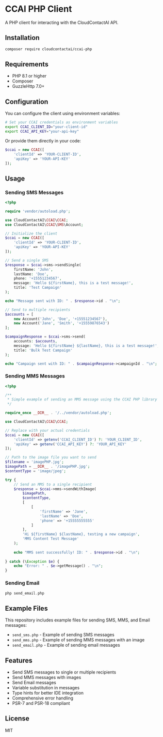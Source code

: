 # CCAI PHP Client

A PHP client for interacting with the CloudContactAI API.

## Installation

```bash
composer require cloudcontactai/ccai-php
```

## Requirements

- PHP 8.1 or higher
- Composer
- GuzzleHttp 7.0+

## Configuration

You can configure the client using environment variables:

```bash
# Set your CCAI credentials as environment variables
export CCAI_CLIENT_ID="your-client-id"
export CCAI_API_KEY="your-api-key"
```

Or provide them directly in your code:

```php
$ccai = new CCAI([
    'clientId' => 'YOUR-CLIENT-ID',
    'apiKey' => 'YOUR-API-KEY'
]);
```

## Usage

### Sending SMS Messages

```php
<?php

require 'vendor/autoload.php';

use CloudContactAI\CCAI\CCAI;
use CloudContactAI\CCAI\SMS\Account;

// Initialize the client
$ccai = new CCAI([
    'clientId' => 'YOUR-CLIENT-ID',
    'apiKey' => 'YOUR-API-KEY'
]);

// Send a single SMS
$response = $ccai->sms->sendSingle(
    firstName: 'John',
    lastName: 'Doe',
    phone: '+15551234567',
    message: 'Hello ${firstName}, this is a test message!',
    title: 'Test Campaign'
);

echo "Message sent with ID: " . $response->id . "\n";

// Send to multiple recipients
$accounts = [
    new Account('John', 'Doe', '+15551234567'),
    new Account('Jane', 'Smith', '+15559876543')
];

$campaignResponse = $ccai->sms->send(
    accounts: $accounts,
    message: 'Hello ${firstName} ${lastName}, this is a test message!',
    title: 'Bulk Test Campaign'
);

echo "Campaign sent with ID: " . $campaignResponse->campaignId . "\n";
```

### Sending MMS Messages

```php
<?php

/**
 * Simple example of sending an MMS message using the CCAI PHP library
 */

require_once __DIR__ . '/../vendor/autoload.php';

use CloudContactAI\CCAI\CCAI;

// Replace with your actual credentials
$ccai = new CCAI([
    'clientId' => getenv('CCAI_CLIENT_ID') ?: 'YOUR_CLIENT_ID',
    'apiKey' => getenv('CCAI_API_KEY') ?: 'YOUR_API_KEY'
]);

// Path to the image file you want to send
$filename = 'imagePHP.jpg';
$imagePath = __DIR__ . '/imagePHP.jpg';
$contentType = 'image/jpeg';

try {
    // Send an MMS to a single recipient
    $response = $ccai->mms->sendWithImage(
        $imagePath,
        $contentType,
        [
            [
                'firstName' => 'Jane',
                'lastName' => 'Doe',
                'phone' => '+15555555555'
            ]
        ],
        'Hi ${firstName} ${lastName}, testing a new campaign',
        'MMS Content Test Message'
    );
    
    echo "MMS sent successfully! ID: " . $response->id . "\n";
    
} catch (\Exception $e) {
    echo "Error: " . $e->getMessage() . "\n";
}
```

### Sending Email

```php
php send_email.php
```

## Example Files

This repository includes example files for sending SMS, MMS, and Email messages:

- `send_sms.php` - Example of sending SMS messages
- `send_mms.php` - Example of sending MMS messages with an image
- `send_email.php` - Example of sending email messages

## Features

- Send SMS messages to single or multiple recipients
- Send MMS messages with images
- Send Email messages
- Variable substitution in messages
- Type hints for better IDE integration
- Comprehensive error handling
- PSR-7 and PSR-18 compliant

## License

MIT
